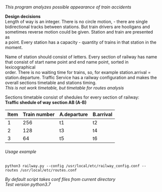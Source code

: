 *This program analyzes possible appearance of train accidents*

**Design decisions**  
Length of way is an integer. There is no circle motion, - there are single  
bidirectional tracks between stations. But train drivers are hooligans and  
sometimes reverse motion could be given. Station and train are presented as  
a point. Every station has a capacity - quantity of trains in that station
in the  
moment.

Name of station should consist of letters. Every section of railway has name  
that consist of start name point and end name point, sorted in lexicographical  
order. There is no waiting time for trains, so, for example station.arrival =  
station.departure.
Traffic Service has a railway configuration and makes the  
overall sections timetable and stations timing.  
*This is not work timetable, but timetable for routes analysis*  


Sections timetable consist of shedules for every section of railway:  
**Traffic shedule of way section AB (A-B)**  

Item | Train number | A.departure | B.arrival
------------ | ------------- | ------------- | -------------
1 | 256 | t1 | t2 |
2 | 128 | t3 | t4 |
3 | 64  | t5 | t6 |

###### Usage example  
`python3 railway.py --config /usr/local/etc/railway_config.conf --routes /usr/local/etc/routes.conf`

*By default script takes conf files from current directory*  
*Test version python3.7*  
